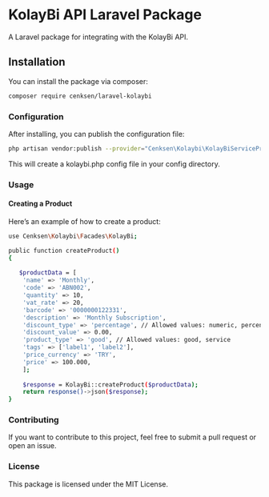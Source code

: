 # KolayBi API Laravel Package

A Laravel package for integrating with the KolayBi API.

## Installation

You can install the package via composer:

```bash
composer require cenksen/laravel-kolaybi
```
### Configuration
After installing, you can publish the configuration file:
```bash
php artisan vendor:publish --provider="Cenksen\Kolaybi\KolayBiServiceProvider"
```
This will create a kolaybi.php config file in your config directory.

### Usage
#### Creating a Product
Here’s an example of how to create a product:

```bash
use Cenksen\Kolaybi\Facades\KolayBi;

public function createProduct()
{
   
   $productData = [
    'name' => 'Monthly',
    'code' => 'ABN002',
    'quantity' => 10,
    'vat_rate' => 20,
    'barcode' => '0000000122331',
    'description' => 'Monthly Subscription',
    'discount_type' => 'percentage', // Allowed values: numeric, percentage
    'discount_value' => 0.00,
    'product_type' => 'good', // Allowed values: good, service
    'tags' => ['label1', 'label2'],
    'price_currency' => 'TRY',
    'price' => 100.000,
    ];
    
    $response = KolayBi::createProduct($productData);
    return response()->json($response);
}
```

### Contributing
If you want to contribute to this project, feel free to submit a pull request or open an issue.


### License
This package is licensed under the MIT License.
